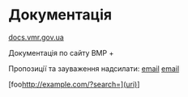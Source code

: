 # Документація

[docs.vmr.gov.ua](https://docs.vmr.gov.ua)

Документація по сайту ВМР
+


Пропозиції та зауваження надсилати: [email](mailto:steven13@vmr.gov.ua?subject=https://docs.vmr.gov.ua/)
 [email](mailto:steven13@vmr.gov.ua?subject=(uri))

[foo<http://example.com/?search=](uri)>]
